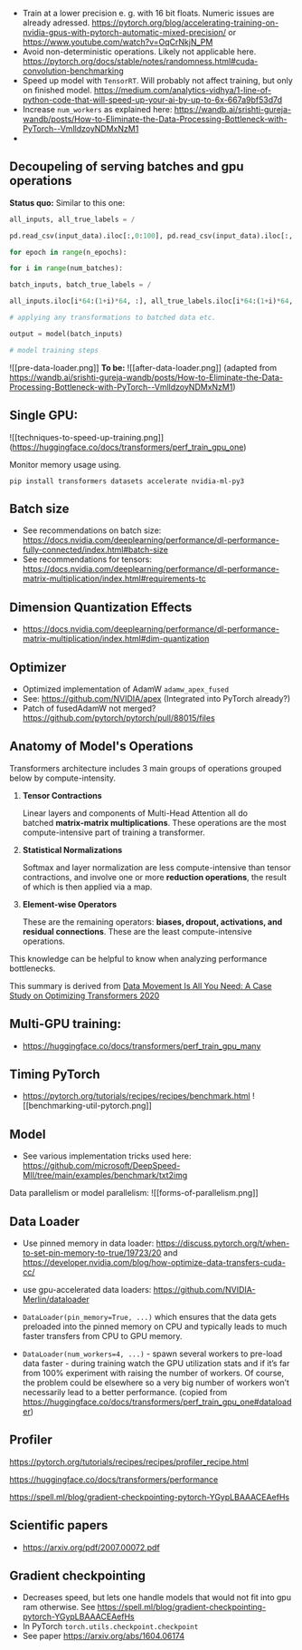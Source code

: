 - Train at a lower precision e. g. with 16 bit floats. Numeric issues are already adressed. https://pytorch.org/blog/accelerating-training-on-nvidia-gpus-with-pytorch-automatic-mixed-precision/ or https://www.youtube.com/watch?v=OqCrNkjN_PM
- Avoid non-deterministic operations. Likely not applicable here. https://pytorch.org/docs/stable/notes/randomness.html#cuda-convolution-benchmarking
- Speed up model with `TensorRT`. Will probably not affect training, but only on finished model. https://medium.com/analytics-vidhya/1-line-of-python-code-that-will-speed-up-your-ai-by-up-to-6x-667a9bf53d7d
- Increase `num_workers` as explained here: https://wandb.ai/srishti-gureja-wandb/posts/How-to-Eliminate-the-Data-Processing-Bottleneck-with-PyTorch--VmlldzoyNDMxNzM1
- 
## Decoupeling of serving batches and gpu operations
**Status quo:**
Similar to this one:
```python
all_inputs, all_true_labels = /

pd.read_csv(input_data).iloc[:,0:100], pd.read_csv(input_data).iloc[:, 100]

for epoch in range(n_epochs):

for i in range(num_batches):

batch_inputs, batch_true_labels = /

all_inputs.iloc[i*64:(1+i)*64, :], all_true_labels.iloc[i*64:(1+i)*64, :]

# applying any transformations to batched data etc.

output = model(batch_inputs)

# model training steps
```

![[pre-data-loader.png]]
**To be:**
![[after-data-loader.png]]
(adapted from https://wandb.ai/srishti-gureja-wandb/posts/How-to-Eliminate-the-Data-Processing-Bottleneck-with-PyTorch--VmlldzoyNDMxNzM1)
## Single GPU:

![[techniques-to-speed-up-training.png]]
(https://huggingface.co/docs/transformers/perf_train_gpu_one)

Monitor memory usage using.
```
pip install transformers datasets accelerate nvidia-ml-py3
```

## Batch size
- See recommendations on batch size: https://docs.nvidia.com/deeplearning/performance/dl-performance-fully-connected/index.html#batch-size
- See recommendations for tensors: https://docs.nvidia.com/deeplearning/performance/dl-performance-matrix-multiplication/index.html#requirements-tc

## Dimension Quantization Effects
- https://docs.nvidia.com/deeplearning/performance/dl-performance-matrix-multiplication/index.html#dim-quantization

## Optimizer
- Optimized implementation of AdamW `adamw_apex_fused` 
- See: https://github.com/NVIDIA/apex (Integrated into PyTorch already?)
- Patch of fusedAdamW not merged? https://github.com/pytorch/pytorch/pull/88015/files
## Anatomy of Model's Operations

Transformers architecture includes 3 main groups of operations grouped below by compute-intensity.

1.  **Tensor Contractions**
    
    Linear layers and components of Multi-Head Attention all do batched **matrix-matrix multiplications**. These operations are the most compute-intensive part of training a transformer.
    
2.  **Statistical Normalizations**
    
    Softmax and layer normalization are less compute-intensive than tensor contractions, and involve one or more **reduction operations**, the result of which is then applied via a map.
    
3.  **Element-wise Operators**
    
    These are the remaining operators: **biases, dropout, activations, and residual connections**. These are the least compute-intensive operations.
    

This knowledge can be helpful to know when analyzing performance bottlenecks.

This summary is derived from [Data Movement Is All You Need: A Case Study on Optimizing Transformers 2020](https://arxiv.org/abs/2007.00072)


## Multi-GPU training:
- https://huggingface.co/docs/transformers/perf_train_gpu_many

## Timing PyTorch
- https://pytorch.org/tutorials/recipes/recipes/benchmark.html
![[benchmarking-util-pytorch.png]]

## Model
- See various implementation tricks used here: https://github.com/microsoft/DeepSpeed-MII/tree/main/examples/benchmark/txt2img


Data parallelism or model parallelism:
![[forms-of-parallelism.png]]

## Data Loader
- Use pinned memory in data loader: https://discuss.pytorch.org/t/when-to-set-pin-memory-to-true/19723/20 and https://developer.nvidia.com/blog/how-optimize-data-transfers-cuda-cc/
- use gpu-accelerated data loaders: https://github.com/NVIDIA-Merlin/dataloader

-   `DataLoader(pin_memory=True, ...)` which ensures that the data gets preloaded into the pinned memory on CPU and typically leads to much faster transfers from CPU to GPU memory.
-   `DataLoader(num_workers=4, ...)` - spawn several workers to pre-load data faster - during training watch the GPU utilization stats and if it’s far from 100% experiment with raising the number of workers. Of course, the problem could be elsewhere so a very big number of workers won’t necessarily lead to a better performance. (copied from https://huggingface.co/docs/transformers/perf_train_gpu_one#dataloader)

## Profiler
https://pytorch.org/tutorials/recipes/recipes/profiler_recipe.html


https://huggingface.co/docs/transformers/performance

https://spell.ml/blog/gradient-checkpointing-pytorch-YGypLBAAACEAefHs

## Scientific papers
- https://arxiv.org/pdf/2007.00072.pdf


## Gradient checkpointing
- Decreases speed, but lets one handle models that would not fit into gpu ram otherwise. See https://spell.ml/blog/gradient-checkpointing-pytorch-YGypLBAAACEAefHs
- In PyTorch `torch.utils.checkpoint.checkpoint`
- See paper https://arxiv.org/abs/1604.06174

